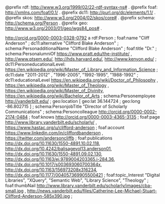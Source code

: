  @prefix rdf: <http://www.w3.org/1999/02/22-rdf-syntax-ns#> .
  @prefix foaf: <http://xmlns.com/foaf/0.1/> .
  @prefix dc11: <http://purl.org/dc/elements/1.1/> .
  @prefix skos: <http://www.w3.org/2004/02/skos/core#> .
  @prefix schema: <http://schema.org/Person> .
  @prefix geo: <http://www.w3.org/2003/01/geo/wgs84_pos#> .

  <http://orcid.org/0000-0003-0328-0792>
    a rdf:Person ;
    foaf:name "Cliff Anderson" ;
    dc11:alternative "Clifford Blake Anderson" ;
    schema:PersonadditionalName "Clifford Blake Anderson" ;
    foaf:title "Dr." ;
    schema:PersonalumniOf <https://www.pratt.edu/the-institute/> , <http://www.ptsem.edu/>, <http://hds.harvard.edu/>, <http://www.kenyon.edu/> ;
    dc11:PersoneducationalLevel: <https://en.wikipedia.org/wiki/Master_of_Library_and_Information_Science> ;
    dc11:date "2011-2012" , "1996-2005", "1992-1995", "1988-1992" ;
    dc11:educationalLevel <https://en.wikipedia.org/wiki/Doctor_of_Philosophy> , <https://en.wikipedia.org/wiki/Master_of_Theology> , <https://en.wikipedia.org/wiki/Master_of_Divinity>, <https://en.wikipedia.org/wiki/Bachelor_of_Arts> ;
    schema:Personemployee <http://vanderbilt.edu/> ;
    geo:location [ 
      geo:lat 36.144724 ;
      geo:long -86.802715
    ] ;
    schema:PersonjobTitle "Director of Scholarly Communications" ;
    schema:Personcolleague <http://orcid.org/0000-0002-2174-0484> ;
    foaf:knows <http://orcid.org/0000-0003-4365-3135> ;
    foaf:page <http://www.library.vanderbilt.edu/scholarly/> , <https://www.hastac.org/u/clifford-anderson> ;
    foaf:account <https://www.linkedin.com/in/cliffordbanderson> , <https://twitter.com/andersoncliffb> ;
    foaf:publications <http://dx.doi.org/10.11630/1550-4891.10.02.118>, <http://dx.doi.org/10.4242/balisagevol13.anderson01>, <http://dx.doi.org/10.11630/1550-4891.09.02.130>, <http://dx.doi.org/10.1163/ej.9789004203365.i-284.36>, <http://dx.doi.org/10.1017/s003693060700364x>, <http://dx.doi.org/10.1163/156973208x316234>, <http://dx.doi.org/10.1177/004057369905500421> ;
    foaf:topic_Interest "Digital Libraries", "XQuery", "Semantic Web", "Library Science", "Theology" ;
    foaf:thumbNail <http://www.library.vanderbilt.edu/scholarly/images/cba-small.jpg> , <http://news.vanderbilt.edu/files/Catherine-Lee-Michael-Stuart-Clifford-Anderson-585x390.jpg> ;

